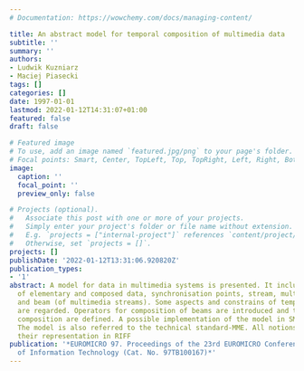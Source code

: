 ```yaml
---
# Documentation: https://wowchemy.com/docs/managing-content/

title: An abstract model for temporal composition of multimedia data
subtitle: ''
summary: ''
authors:
- Ludwik Kuzniarz
- Maciej Piasecki
tags: []
categories: []
date: 1997-01-01
lastmod: 2022-01-12T14:31:07+01:00
featured: false
draft: false

# Featured image
# To use, add an image named `featured.jpg/png` to your page's folder.
# Focal points: Smart, Center, TopLeft, Top, TopRight, Left, Right, BottomLeft, Bottom, BottomRight.
image:
  caption: ''
  focal_point: ''
  preview_only: false

# Projects (optional).
#   Associate this post with one or more of your projects.
#   Simply enter your project's folder or file name without extension.
#   E.g. `projects = ["internal-project"]` references `content/project/deep-learning/index.md`.
#   Otherwise, set `projects = []`.
projects: []
publishDate: '2022-01-12T13:31:06.920820Z'
publication_types:
- '1'
abstract: A model for data in multimedia systems is presented. It includes the notions
  of elementary and composed data, synchronisation points, stream, multimedia stream
  and beam (of multimedia streams). Some aspects and constrains of temporal composition
  are regarded. Operators for composition of beams are introduced and two kinds of
  composition are defined. A possible implementation of the model in SML is outlined.
  The model is also referred to the technical standard-MME. All notions are given
  their representation in RIFF
publication: '*EUROMICRO 97. Proceedings of the 23rd EUROMICRO Conference: New Frontiers
  of Information Technology (Cat. No. 97TB100167)*'
---
```

